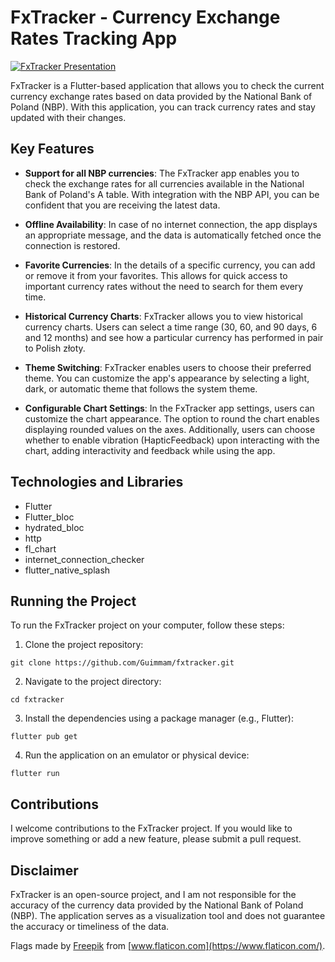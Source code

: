 # FxTracker - Currency Exchange Rates Tracking App

[![FxTracker Presentation](https://user-images.githubusercontent.com/77902674/235178721-4ba4e70a-3db5-4d99-a023-11a39b431c11.png)](https://github.com/Guimmam/fxtracker)

FxTracker is a Flutter-based application that allows you to check the current currency exchange rates based on data provided by the National Bank of Poland (NBP). With this application, you can track currency rates and stay updated with their changes.

## Key Features

- **Support for all NBP currencies**: The FxTracker app enables you to check the exchange rates for all currencies available in the National Bank of Poland's A table. With integration with the NBP API, you can be confident that you are receiving the latest data.

- **Offline Availability**: In case of no internet connection, the app displays an appropriate message, and the data is automatically fetched once the connection is restored.

- **Favorite Currencies**: In the details of a specific currency, you can add or remove it from your favorites. This allows for quick access to important currency rates without the need to search for them every time.

- **Historical Currency Charts**: FxTracker allows you to view historical currency charts. Users can select a time range (30, 60, and 90 days, 6 and 12 months) and see how a particular currency has performed in pair to Polish złoty.

- **Theme Switching**: FxTracker enables users to choose their preferred theme. You can customize the app's appearance by selecting a light, dark, or automatic theme that follows the system theme.

- **Configurable Chart Settings**: In the FxTracker app settings, users can customize the chart appearance. The option to round the chart enables displaying rounded values on the axes. Additionally, users can choose whether to enable vibration (HapticFeedback) upon interacting with the chart, adding interactivity and feedback while using the app.

## Technologies and Libraries

- Flutter
- Flutter_bloc
- hydrated_bloc
- http
- fl_chart
- internet_connection_checker
- flutter_native_splash

## Running the Project

To run the FxTracker project on your computer, follow these steps:

1. Clone the project repository:

```
git clone https://github.com/Guimmam/fxtracker.git
```

2. Navigate to the project directory:

```
cd fxtracker
```

3. Install the dependencies using a package manager (e.g., Flutter):

```
flutter pub get
```

4. Run the application on an emulator or physical device:

```
flutter run
```

## Contributions

I welcome contributions to the FxTracker project. If you would like to improve something or add a new feature, please submit a pull request.

## Disclaimer

FxTracker is an open-source project, and I am not responsible for the accuracy of the currency data provided by the National Bank of Poland (NBP). The application serves as a visualization tool and does not guarantee the accuracy or timeliness of the data.

Flags made by [Freepik](https://www.flaticon.com/packs/countrys-flags) from [www.flaticon.com](https://www.flaticon.com/).
